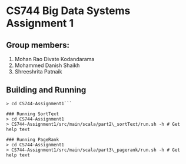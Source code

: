 # CS744 Big Data Systems Assignment 1

## Group members:
1. Mohan Rao Divate Kodandarama
2. Mohammed Danish Shaikh
3. Shreeshrita Patnaik

## Building and Running
```> git clone https://github.com/danish778866/CS744-Assignment1.git
> cd CS744-Assignment1```

### Running SortText
> cd CS744-Assignment1
> CS744-Assignment1/src/main/scala/part2\_sortText/run.sh -h # Get help text

### Running PageRank
> cd CS744-Assignment1
> CS744-Assignment1/src/main/scala/part3\_pagerank/run.sh -h # Get help text
